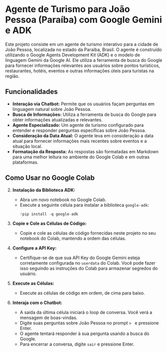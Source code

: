 # Agente de Turismo para João Pessoa (Paraíba) com Google Gemini e ADK

Este projeto consiste em um agente de turismo interativo para a cidade de João Pessoa, localizada no estado da Paraíba, Brasil.
O agente é construído utilizando o Google Agents Development Kit (ADK) e o modelo de linguagem Gemini da Google AI. 
Ele utiliza a ferramenta de busca do Google para fornecer informações relevantes aos usuários sobre pontos turísticos, 
restaurantes, hotéis, eventos e outras informações úteis para turistas na região.

## Funcionalidades

* **Interação via Chatbot:** Permite que os usuários façam perguntas em linguagem natural sobre João Pessoa.
* **Busca de Informações:** Utiliza a ferramenta de busca do Google para obter informações atualizadas e relevantes.
* **Agente Especializado:** Um agente de turismo configurado para entender e responder perguntas específicas sobre João Pessoa.
* **Consideração da Data Atual:** O agente leva em consideração a data atual para fornecer informações mais recentes sobre eventos e a situação local.
* **Formatação da Resposta:** As respostas são formatadas em Markdown para uma melhor leitura no ambiente do Google Colab e em outras plataformas.

## Como Usar no Google Colab

2.  **Instalação da Biblioteca ADK:**
    * Abra um novo notebook no Google Colab.
    * Execute a seguinte célula para instalar a biblioteca `google-adk`:
        ```python
        !pip install -q google-adk
        ```

3.  **Copie e Cole as Células de Código:**
    * Copie e cole as células de código fornecidas neste projeto no seu notebook do Colab, mantendo a ordem das células.

4.  **Configure a API Key:**
    * Certifique-se de que sua API Key do Google Gemini esteja corretamente configurada no `userdata` do Colab. Você pode fazer isso seguindo as instruções do Colab para armazenar segredos do usuário.

5.  **Execute as Células:**
    * Execute as células de código em ordem, de cima para baixo.

6.  **Interaja com o Chatbot:**
    * A saída da última célula iniciará o loop de conversa. Você verá a mensagem de boas-vindas.
    * Digite suas perguntas sobre João Pessoa no prompt ` >  ` e pressione Enter.
    * O agente tentará responder à sua pergunta usando a busca do Google.
    * Para encerrar a conversa, digite `sair` e pressione Enter.
